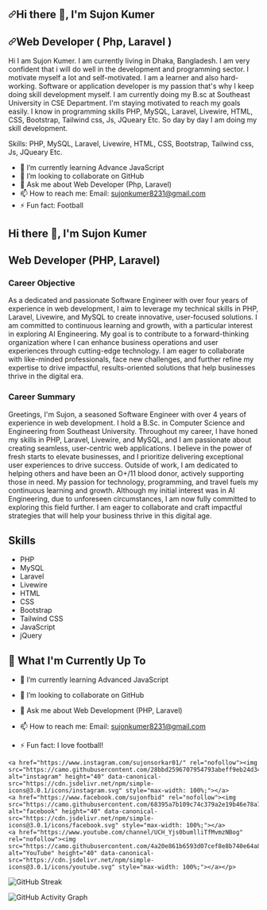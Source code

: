 
<article class="markdown-body entry-content container-lg f5" itemprop="text"><h1 dir="auto"><a id="user-content-hi-there--im-rasel" class="anchor" aria-hidden="true" href="#hi-there--im-rasel"><svg class="octicon octicon-link" viewBox="0 0 16 16" version="1.1" width="16" height="16" aria-hidden="true"><path fill-rule="evenodd" d="M7.775 3.275a.75.75 0 001.06 1.06l1.25-1.25a2 2 0 112.83 2.83l-2.5 2.5a2 2 0 01-2.83 0 .75.75 0 00-1.06 1.06 3.5 3.5 0 004.95 0l2.5-2.5a3.5 3.5 0 00-4.95-4.95l-1.25 1.25zm-4.69 9.64a2 2 0 010-2.83l2.5-2.5a2 2 0 012.83 0 .75.75 0 001.06-1.06 3.5 3.5 0 00-4.95 0l-2.5 2.5a3.5 3.5 0 004.95 4.95l1.25-1.25a.75.75 0 00-1.06-1.06l-1.25 1.25a2 2 0 01-2.83 0z"></path></svg></a>Hi there <g-emoji class="g-emoji" alias="wave" fallback-src="https://github.githubassets.com/images/icons/emoji/unicode/1f44b.png">👋</g-emoji>, I'm Sujon Kumer</h1>
<h2 dir="auto"><a id="user-content-web-developer--laravel-" class="anchor" aria-hidden="true" href="#web-developer--laravel-"><svg class="octicon octicon-link" viewBox="0 0 16 16" version="1.1" width="16" height="16" aria-hidden="true"><path fill-rule="evenodd" d="M7.775 3.275a.75.75 0 001.06 1.06l1.25-1.25a2 2 0 112.83 2.83l-2.5 2.5a2 2 0 01-2.83 0 .75.75 0 00-1.06 1.06 3.5 3.5 0 004.95 0l2.5-2.5a3.5 3.5 0 00-4.95-4.95l-1.25 1.25zm-4.69 9.64a2 2 0 010-2.83l2.5-2.5a2 2 0 012.83 0 .75.75 0 001.06-1.06 3.5 3.5 0 00-4.95 0l-2.5 2.5a3.5 3.5 0 004.95 4.95l1.25-1.25a.75.75 0 00-1.06-1.06l-1.25 1.25a2 2 0 01-2.83 0z"></path></svg></a>Web Developer ( Php, Laravel )</h2>
<p dir="auto">Hi
I am Sujon Kumer. I am currently living in Dhaka, Bangladesh. I am very confident that i will do well in the development and programming sector. I motivate myself a lot and self-motivated.
I am a learner and also hard-working. Software or application developer is my passion that's why I keep doing skill development myself.
I am currently doing my B.sc at Southeast University in CSE Department.
I'm staying motivated to reach my goals easily. I know in programming skills PHP, MySQL, Laravel, Livewire, HTML, CSS, Bootstrap, Tailwind css, Js, JQueary Etc. So day by day I am doing my skill development.</p>
<p dir="auto">Skills:  PHP, MySQL, Laravel, Livewire, HTML, CSS, Bootstrap, Tailwind css, Js, JQueary Etc.</p>
<ul dir="auto">
  
<!-- <li><g-emoji class="g-emoji" alias="telescope" fallback-src="https://github.githubassets.com/images/icons/emoji/unicode/1f52d.png">🔭</g-emoji> I’m currently working on YouTube</li> -->
<li><g-emoji class="g-emoji" alias="seedling" fallback-src="https://github.githubassets.com/images/icons/emoji/unicode/1f331.png">🌱</g-emoji> I’m currently learning Advance JavaScript</li>
<li><g-emoji class="g-emoji" alias="dancers" fallback-src="https://github.githubassets.com/images/icons/emoji/unicode/1f46f.png">👯</g-emoji> I’m looking to collaborate on GitHub</li>
<li><g-emoji class="g-emoji" alias="speech_balloon" fallback-src="https://github.githubassets.com/images/icons/emoji/unicode/1f4ac.png">💬</g-emoji> Ask me about Web Developer (Php, Laravel)</li>
<li><g-emoji class="g-emoji" alias="mailbox" fallback-src="https://github.githubassets.com/images/icons/emoji/unicode/1f4eb.png">📫</g-emoji> How to reach me: Email: <a href="mailto:sujonkumer8231@gmail.com">sujonkumer8231@gmail.com</a></li>
<li><g-emoji class="g-emoji" alias="zap" fallback-src="https://github.githubassets.com/images/icons/emoji/unicode/26a1.png">⚡</g-emoji> Fun fact: Football</li>
</ul>

# Hi there 👋, I'm Sujon Kumer

## Web Developer (PHP, Laravel)

### Career Objective
As a dedicated and passionate Software Engineer with over four years of experience in web development, I aim to leverage my technical skills in PHP, Laravel, Livewire, and MySQL to create innovative, user-focused solutions. I am committed to continuous learning and growth, with a particular interest in exploring AI Engineering. My goal is to contribute to a forward-thinking organization where I can enhance business operations and user experiences through cutting-edge technology. I am eager to collaborate with like-minded professionals, face new challenges, and further refine my expertise to drive impactful, results-oriented solutions that help businesses thrive in the digital era.

### Career Summary
Greetings, I'm Sujon, a seasoned Software Engineer with over 4 years of experience in web development. I hold a B.Sc. in Computer Science and Engineering from Southeast University. Throughout my career, I have honed my skills in PHP, Laravel, Livewire, and MySQL, and I am passionate about creating seamless, user-centric web applications. I believe in the power of fresh starts to elevate businesses, and I prioritize delivering exceptional user experiences to drive success. Outside of work, I am dedicated to helping others and have been an O+/11 blood donor, actively supporting those in need. My passion for technology, programming, and travel fuels my continuous learning and growth. Although my initial interest was in AI Engineering, due to unforeseen circumstances, I am now fully committed to exploring this field further. I am eager to collaborate and craft impactful strategies that will help your business thrive in this digital age.

## Skills
- PHP
- MySQL
- Laravel
- Livewire
- HTML
- CSS
- Bootstrap
- Tailwind CSS
- JavaScript
- jQuery

## 🚀 What I'm Currently Up To
- 🌱 I’m currently learning Advanced JavaScript
- 👯 I’m looking to collaborate on GitHub
- 💬 Ask me about Web Development (PHP, Laravel)
- 📫 How to reach me: Email: [sujonkumer8231@gmail.com](mailto:sujonkumer8231@gmail.com)
- ⚡ Fun fact: I love football!
  
  <p dir="auto">
<!--     <a href="https://github.com/sujonkumer"><img src="https://camo.githubusercontent.com/bf4b11af389d1e0caf625c40c274ba71464727c43579e48f512112694888eb62/68747470733a2f2f63646e2e6a7364656c6976722e6e65742f6e706d2f73696d706c652d69636f6e7340332e302e312f69636f6e732f6769746875622e737667" alt="github" height="40" data-canonical-src="https://cdn.jsdelivr.net/npm/simple-icons@3.0.1/icons/github.svg" style="max-width: 100%;"></a>  -->
    <a href="https://www.instagram.com/sujonsorkar01/" rel="nofollow"><img src="https://camo.githubusercontent.com/28bbd2596707954793abeff9eb24d343c1c78b7bf184b90294b4b190c6097a65/68747470733a2f2f63646e2e6a7364656c6976722e6e65742f6e706d2f73696d706c652d69636f6e7340332e302e312f69636f6e732f6c696e6b6564696e2e737667" alt="instagram" height="40" data-canonical-src="https://cdn.jsdelivr.net/npm/simple-icons@3.0.1/icons/instagram.svg" style="max-width: 100%;"></a>
    <a href="https://www.facebook.com/sujonfbid" rel="nofollow"><img src="https://camo.githubusercontent.com/68395a7b109c74c379a2e19b46e78a7df724c05e8a35df5b2d4a85d3b6cb5369/68747470733a2f2f63646e2e6a7364656c6976722e6e65742f6e706d2f73696d706c652d69636f6e7340332e302e312f69636f6e732f66616365626f6f6b2e737667" alt="facebook" height="40" data-canonical-src="https://cdn.jsdelivr.net/npm/simple-icons@3.0.1/icons/facebook.svg" style="max-width: 100%;"></a> 
    <a href="https://www.youtube.com/channel/UCH_Yjs0bumlliTfMvmzNBog" rel="nofollow"><img src="https://camo.githubusercontent.com/4a20e861b6593d07cef8e8b740e64a866ba7a9916d7e00a9c50c05e93a8096b8/68747470733a2f2f63646e2e6a7364656c6976722e6e65742f6e706d2f73696d706c652d69636f6e7340332e302e312f69636f6e732f796f75747562652e737667" alt="YouTube" height="40" data-canonical-src="https://cdn.jsdelivr.net/npm/simple-icons@3.0.1/icons/youtube.svg" style="max-width: 100%;"></a></p>
  
![GitHub Streak](https://streak-stats.demolab.com/?user=sujonkumer)

![GitHub Activity Graph](https://github-readme-activity-graph.vercel.app/graph?username=sujonkumer&theme=react)

